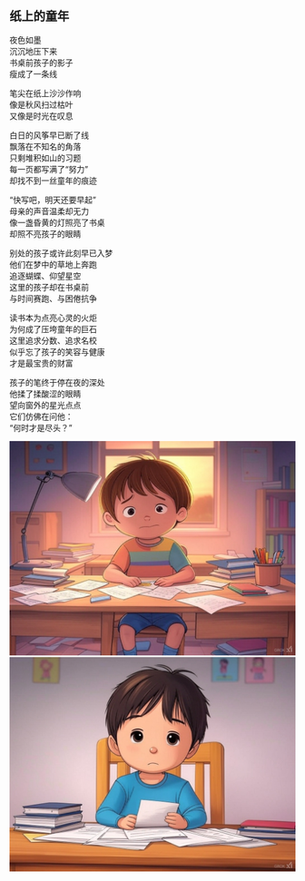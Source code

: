 ## 纸上的童年

夜色如墨  
沉沉地压下来  
书桌前孩子的影子  
瘦成了一条线

笔尖在纸上沙沙作响  
像是秋风扫过枯叶  
又像是时光在叹息

白日的风筝早已断了线  
飘落在不知名的角落  
只剩堆积如山的习题  
每一页都写满了“努力”  
却找不到一丝童年的痕迹

“快写吧，明天还要早起”  
母亲的声音温柔却无力  
像一盏昏黄的灯照亮了书桌  
却照不亮孩子的眼睛

别处的孩子或许此刻早已入梦  
他们在梦中的草地上奔跑  
追逐蝴蝶、仰望星空  
这里的孩子却在书桌前  
与时间赛跑、与困倦抗争

读书本为点亮心灵的火炬  
为何成了压垮童年的巨石  
这里追求分数、追求名校  
似乎忘了孩子的笑容与健康  
才是最宝贵的财富

孩子的笔终于停在夜的深处  
他揉了揉酸涩的眼睛  
望向窗外的星光点点  
它们仿佛在问他：  
“何时才是尽头？”

![alt text](img/2.jpg)
![alt text](img/3.jpg)
